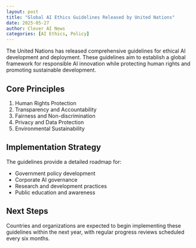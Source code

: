 ```yaml
---
layout: post
title: "Global AI Ethics Guidelines Released by United Nations"
date: 2025-05-27
author: Clever AI News
categories: [AI Ethics, Policy]
---
```


The United Nations has released comprehensive guidelines for ethical AI development and deployment. These guidelines aim to establish a global framework for responsible AI innovation while protecting human rights and promoting sustainable development.

## Core Principles

1. Human Rights Protection
2. Transparency and Accountability
3. Fairness and Non-discrimination
4. Privacy and Data Protection
5. Environmental Sustainability

## Implementation Strategy

The guidelines provide a detailed roadmap for:

- Government policy development
- Corporate AI governance
- Research and development practices
- Public education and awareness

## Next Steps

Countries and organizations are expected to begin implementing these guidelines within the next year, with regular progress reviews scheduled every six months. 